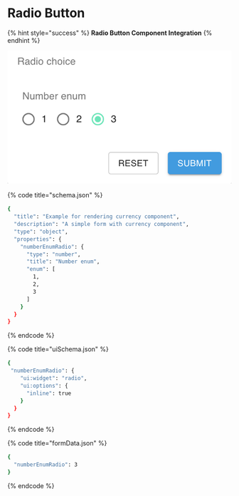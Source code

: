 # Radio Button

{% hint style="success" %}
**Radio Button Component Integration**
{% endhint %}

![Radio Button component](../.gitbook/assets/image%20%287%29.png)

{% code title="schema.json" %}
```bash
{
  "title": "Example for rendering currency component",
  "description": "A simple form with currency component",
  "type": "object",
  "properties": {
    "numberEnumRadio": {
      "type": "number",
      "title": "Number enum",
      "enum": [
        1,
        2,
        3
      ]
    }
  }
}
```
{% endcode %}

{% code title="uiSchema.json" %}
```bash
{
 "numberEnumRadio": {
    "ui:widget": "radio",
    "ui:options": {
      "inline": true
    }
  }
}
```
{% endcode %}

{% code title="formData.json" %}
```bash
{
  "numberEnumRadio": 3
}
```
{% endcode %}


